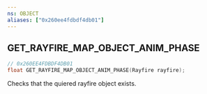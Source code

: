 ```yaml
---
ns: OBJECT
aliases: ["0x260ee4fdbdf4db01"]
---
```

## GET_RAYFIRE_MAP_OBJECT_ANIM_PHASE

```c
// 0x260EE4FDBDF4DB01
float GET_RAYFIRE_MAP_OBJECT_ANIM_PHASE(Rayfire rayfire);
```

Checks that the quiered rayfire object exists.

